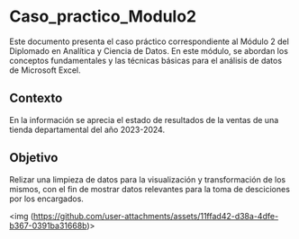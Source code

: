 # Caso_practico_Modulo2
Este documento presenta el caso práctico correspondiente al Módulo 2 del Diplomado en Analítica y Ciencia de Datos. En este módulo, se abordan los conceptos fundamentales y las técnicas básicas para el análisis de datos de Microsoft Excel.

## Contexto
En la información se aprecia el estado de resultados de la ventas de una tienda departamental del año 2023-2024.


## Objetivo
Relizar una limpieza de datos para la visualización y transformación de los mismos, con el fin de mostrar datos relevantes para la toma de desciciones por los encargados.


<img (https://github.com/user-attachments/assets/11ffad42-d38a-4dfe-b367-0391ba31668b)>
